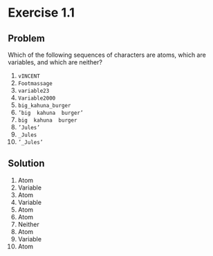 # Exercise 1.1

## Problem

Which of the following sequences of characters are atoms, which are variables,
and which are neither?

1. `vINCENT`
2. `Footmassage`
3. `variable23`
4. `Variable2000`
5. `big_kahuna_burger`
6. `’big  kahuna  burger’`
7. `big  kahuna  burger`
8. `’Jules’`
9. `_Jules`
10. `’_Jules’`

## Solution

1. Atom
2. Variable
3. Atom
4. Variable
5. Atom
6. Atom
7. Neither
8. Atom
9. Variable
10. Atom
